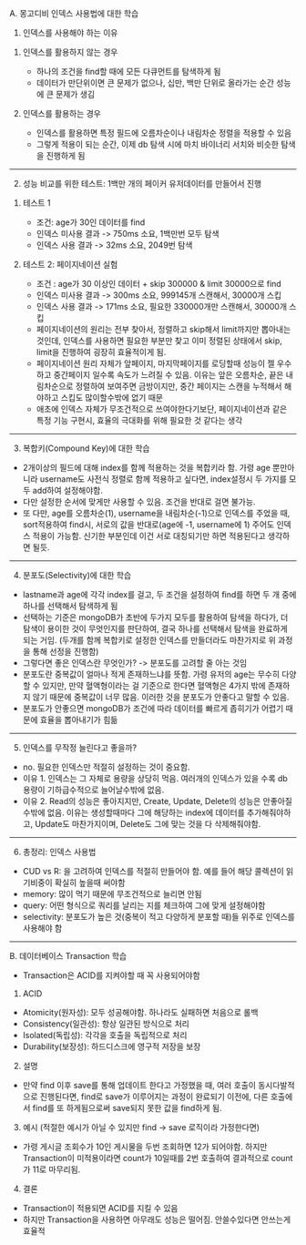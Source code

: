 A. 몽고디비 인덱스 사용법에 대한 학습

1. 인덱스를 사용해야 하는 이유

1) 인덱스를 활용하지 않는 경우

   - 하나의 조건을 find할 때에 모든 다큐먼트를 탐색하게 됨
   - 데이터가 만단위이면 큰 문제가 없으나, 십만, 백만 단위로 올라가는 순간 성능에 큰 문제가 생김

2) 인덱스를 활용하는 경우

   - 인덱스를 활용하면 특정 필드에 오름차순이나 내림차순 정렬을 적용할 수 있음
   - 그렇게 적용이 되는 순간, 이제 db 탐색 시에 마치 바이너리 서치와 비슷한 탐색을 진행하게 됨

---

2. 성능 비교를 위한 테스트: 1백만 개의 페이커 유저데이터를 만들어서 진행

1) 테스트 1

   - 조건: age가 30인 데이터를 find
   - 인덱스 미사용 결과 -> 750ms 소요, 1백만번 모두 탐색
   - 인덱스 사용 결과 -> 32ms 소요, 2049번 탐색

2) 테스트 2: 페이지네이션 실험

   - 조건 : age가 30 이상인 데이터 + skip 300000 & limit 30000으로 find
   - 인덱스 미사용 결과 -> 300ms 소요, 999145개 스캔해서, 30000개 스킵
   - 인덱스 사용 결과 -> 171ms 소요, 필요한 330000개만 스캔해서, 30000개 스킵
   - 페이지네이션의 원리는 전부 찾아서, 정렬하고 skip해서 limit까지만 뽑아내는 것인데, 인덱스를 사용하면 필요한 부분만 찾고 이미 정렬된 상태에서 skip, limit을 진행하여 굉장히 효율적이게 됨.
   - 페이지네이션 원리 자체가 앞페이지, 마지막페이지를 로딩할때 성능이 젤 우수하고 중간페이지 일수록 속도가 느려질 수 있음. 이유는 앞은 오름차순, 끝은 내림차순으로 정렬하여 보여주면 금방이지만, 중간 페이지는 스캔을 누적해서 해야하고 스킵도 많이할수밖에 없기 때문
   - 애초에 인덱스 자체가 무조건적으로 쓰여야한다기보단, 페이지네이션과 같은 특정 기능 구현시, 효율의 극대화를 위해 필요한 것 같다는 생각

---

3. 복합키(Compound Key)에 대한 학습

- 2개이상의 필드에 대해 index를 함께 적용하는 것을 복합키라 함. 가령 age 뿐만아니라 username도 사전식 정렬로 함께 적용하고 싶다면, index설정시 두 가지를 모두 add하여 설정해야함.
- 다만 설정한 순서에 맞게만 사용할 수 있음. 조건을 반대로 걸면 불가능.
- 또 다만, age를 오름차순(1), username을 내림차순(-1)으로 인덱스를 주었을 때, sort적용하여 find시, 서로의 값을 반대로(age에 -1, username에 1) 주어도 인덱스 적용이 가능함. 신기한 부분인데 이건 서로 대칭되기만 하면 적용된다고 생각하면 될듯.

---

4. 분포도(Selectivity)에 대한 학습

- lastname과 age에 각각 index를 걸고, 두 조건을 설정하여 find를 하면 두 개 중에 하나를 선택해서 탐색하게 됨
- 선택하는 기준은 mongoDB가 초반에 두가지 모두를 활용하여 탐색을 하다가, 더 탐색이 용이한 것이 무엇인지를 판단하여, 결국 하나를 선택해서 탐색을 완료하게 되는 거임. (두개를 함께 복합키로 설정한 인덱스를 만들더라도 마찬가지로 위 과정을 통해 선정을 진행함)
- 그렇다면 좋은 인덱스란 무엇인가? -> 분포도를 고려할 줄 아는 것임
- 분포도란 중복값이 얼마나 적게 존재하느냐를 뜻함. 가령 유저의 age는 무수히 다양할 수 있지만, 만약 혈액형이라는 걸 기준으로 한다면 혈액형은 4가지 밖에 존재하지 않기 때문에 중복값이 너무 많음. 이러한 것을 분포도가 안좋다고 말할 수 있음.
- 분포도가 안좋으면 mongoDB가 조건에 따라 데이터를 빠르게 좁히기가 어렵기 때문에 효율을 뽑아내기가 힘듦

---

5. 인덱스를 무작정 늘린다고 좋을까?

- no. 필요한 인덱스만 적절히 설정하는 것이 중요함.
- 이유 1. 인덱스는 그 자체로 용량을 상당히 먹음. 여러개의 인덱스가 있을 수록 db 용량이 기하급수적으로 늘어날수밖에 없음.
- 이유 2. Read의 성능은 좋아지지만, Create, Update, Delete의 성능은 안좋아질수밖에 없음. 이유는 생성할때마다 그에 해당하는 index에 데이터를 추가해줘야하고, Update도 마찬가지이며, Delete도 그에 맞는 것을 다 삭제해줘야함.

---

6. 총정리: 인덱스 사용법

- CUD vs R: 을 고려하여 인덱스를 적절히 만들어야 함. 예를 들어 해당 콜렉션이 읽기비중이 확실히 높을때 써야함
- memory: 많이 먹기 때문에 무조건적으로 늘리면 안됨
- query: 어떤 형식으로 쿼리를 날리는 지를 체크하여 그에 맞게 설정해야함
- selectivity: 분포도가 높은 것(중복이 적고 다양하게 분포할 때)들 위주로 인덱스를 사용해야 함

---

B. 데이터베이스 Transaction 학습

- Transaction은 ACID를 지켜야할 때 꼭 사용되어야함

1. ACID

- Atomicity(원자성): 모두 성공해야함. 하나라도 실패하면 처음으로 롤백
- Consistency(일관성): 항상 일관된 방식으로 처리
- Isolated(독립성): 각각을 호출을 독립적으로 처리
- Durability(보장성): 하드디스크에 영구적 저장을 보장

2. 설명

- 만약 find 이후 save를 통해 업데이트 한다고 가정했을 때, 여러 호출이 동시다발적으로 진행된다면, find로 save가 이루어지는 과정이 완료되기 이전에, 다른 호출에서 find를 또 하게됨으로써 save되지 못한 값을 find하게 됨.

3. 예시 (적절한 예시가 아닐 수 있지만 find -> save 로직이라 가정한다면)

- 가령 게시글 조회수가 10인 게시물을 두번 조회하면 12가 되어야함. 하지만 Transaction이 미적용이라면 count가 10일때를 2번 호출하여 결과적으로 count가 11로 마무리됨.

4. 결론

- Transaction이 적용되면 ACID를 지킬 수 있음
- 하지만 Transaction을 사용하면 아무래도 성능은 떨어짐. 안쓸수있다면 안쓰는게 효율적
